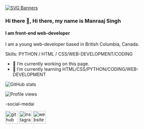 [![SVG Banners](https://svg-banners.vercel.app/api?type=origin&text1=RAAJ2005&text2=Web-Developer&width=800&height=400)](https://github.com/Akshay090/svg-banners)


### Hi there 👋, Hi there, my name is Manraaj Singh
#### I am front-end web-developer
I am a young web-developer based in British Columbia, Canada.

Skills: PYTHON / HTML / CSS/WEB-DEVELOPMENT/CODING

- 🔭 I’m currently working on this page. 
- 🌱 I’m currently learning HTML/CSS/PYTHON/CODING/WEB-DEVELOPMENT 


![GitHub stats](https://github-readme-stats.vercel.app/api?username=raaj2005&show_icons=true)  

![Profile views](https://gpvc.arturio.dev/raaj2005)  

-social-medai

[<img src='https://cdn.jsdelivr.net/npm/simple-icons@3.0.1/icons/github.svg' alt='github' height='40'>](https://github.com/raaj2005)  [<img src='https://cdn.jsdelivr.net/npm/simple-icons@3.0.1/icons/instagram.svg' alt='instagram' height='40'>](https://www.instagram.com/raj.s.05/)  [<img src='https://cdn.jsdelivr.net/npm/simple-icons@3.0.1/icons/icloud.svg' alt='website' height='40'>](raaj.ga)  
